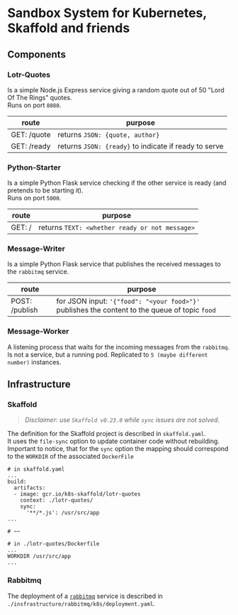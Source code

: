 # Sandbox System for Kubernetes, Skaffold and friends

## Components  

### Lotr-Quotes
Is a simple Node.js Express service giving a random quote out of 50 "Lord Of The Rings" quotes.   
Runs on port `8080`.


| route | purpose |
| --- | --- |
| GET: /quote | returns `JSON: {quote, author}` |
| GET: /ready | returns `JSON: {ready}` to indicate if ready to serve |


### Python-Starter
Is a simple Python Flask service checking if the other service is ready (and pretends to be starting it).  
Runs on port `5000`.


| route | purpose |
| --- | --- |
| GET: / | returns `TEXT: <whether ready or not message>` |

### Message-Writer
Is a simple Python Flask service that publishes the received messages to the `rabbitmq` service.


| route | purpose |
| --- | --- |
| POST: /publish | for JSON input: `'{"food": "<your food>"}'` publishes the content to the queue of topic `food` |

### Message-Worker
A listening process that waits for the incoming messages from the `rabbitmq`.  
Is not a service, but a running pod. Replicated to `5 (maybe different number)` instances.  

## Infrastructure

### Skaffold
> _Disclaimer: use `Skaffold v0.23.0` while `sync` issues are not solved_.  

The definition for the Skaffold project is described in `skaffold.yaml`.  
It uses the `file-sync` option to update container code without rebuilding.  
Important to notice, that for the `sync` option the mapping should correspond to the `WORKDIR` of the associated `DockerFile`

```
# in skaffold.yaml
...
build:
  artifacts:
  - image: gcr.io/k8s-skaffold/lotr-quotes
    context: ./lotr-quotes/
    sync:
      '**/*.js': /usr/src/app
...

# ~~

# in ./lotr-quotes/Dockerfile
...
WORKDIR /usr/src/app
...
```

### Rabbitmq
The deployment of a [`rabbitmq`](https://www.rabbitmq.com/) service is described in `./insfrastructure/rabbitmq/k8s/deployment.yaml`.  

